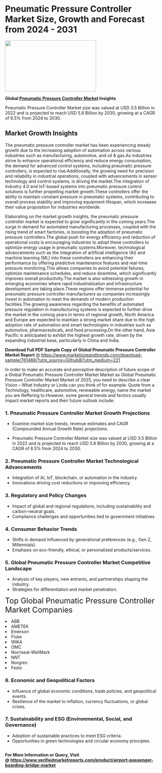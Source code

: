 <H1>Pneumatic Pressure Controller Market Size, Growth and Forecast from 2024 - 2031</H1><img class="aligncenter size-medium wp-image-584254" src="https://thirdeyenews.in/wp-content/uploads/2024/09/Global-Market-Research-300x168.jpeg" alt="" width="300" height="168" /><p><strong>Global&nbsp;<a href="https://www.marketsizeandtrends.com/download-sample/761488/?utm_source=Github8j?utm_medium=221">Pneumatic Pressure Controller Market</a> Insights</strong></p><p>Pneumatic Pressure Controller Market size was valued at USD 3.5 Billion in 2022 and is projected to reach USD 5.8 Billion by 2030, growing at a CAGR of 6.5% from 2024 to 2030.</p><p><h2>Market Growth Insights</h2> <p>The pneumatic pressure controller market has been experiencing steady growth due to the increasing adoption of automation across various industries such as manufacturing, automotive, and oil & gas.As industries strive to enhance operational efficiency and reduce energy consumption, the demand for advanced control systems, including pneumatic pressure controllers, is expected to rise.Additionally, the growing need for precision and reliability in industrial operations, coupled with advancements in sensor technology and control systems, is driving the market.The integration of Industry 4.0 and IoT-based systems into pneumatic pressure control solutions is further propelling market growth.These controllers offer the ability to maintain constant pressure in pneumatic systems, contributing to overall process stability and improving equipment lifespan, which increases their value proposition for industries worldwide.</p> <p>Elaborating on the market growth insights, the pneumatic pressure controller market is expected to grow significantly in the coming years.The surge in demand for automated manufacturing processes, coupled with the rising trend of smart factories, is boosting the adoption of pneumatic pressure controllers.The global push for energy efficiency and reduction of operational costs is encouraging industries to adopt these controllers to optimize energy usage in pneumatic systems.Moreover, technological advancements such as the integration of artificial intelligence (AI) and machine learning (ML) into these controllers are enhancing their performance by offering predictive maintenance features and real-time pressure monitoring.This allows companies to avoid potential failures, optimize maintenance schedules, and reduce downtime, which significantly improves overall productivity.The market is also witnessing growth in emerging economies where rapid industrialization and infrastructure development are taking place.These regions offer immense potential for pneumatic pressure controller manufacturers as companies increasingly invest in automation to meet the demands of modern production facilities.The growing awareness regarding the benefits of automated pressure regulation in manufacturing systems is expected to further drive the market in the coming years.In terms of regional growth, North America and Europe are expected to maintain a strong market share due to the high adoption rate of automation and smart technologies in industries such as automotive, pharmaceuticals, and food processing.On the other hand, Asia Pacific is anticipated to exhibit the highest growth rate, driven by the expanding industrial base, particularly in China and India.<p><span class=""><strong>Download Full PDF Sample Copy of Global Pneumatic Pressure Controller Market Report</strong> @ <a href="https://www.marketsizeandtrends.com/download-sample/761488/?utm_source=Github8j?utm_medium=221" target="_blank">https://www.marketsizeandtrends.com/download-sample/761488/?utm_source=Github8j?utm_medium=221</a></span></p><p>In order to make an accurate and perceptive description of future scope of a Global&nbsp;Pneumatic Pressure Controller Market Market as Global&nbsp;Pneumatic Pressure Controller Market Market of 2025, you need to describe a clear Vision &ndash; What Industry or Linda can you think of for example: Quote from a Technology, healthcare, automotive, renewable energy, name the market you are Reffering to.However, some general trends and factors usually impact market reports and their future outlook include:</p><h3>1.&nbsp;<strong>Pneumatic Pressure Controller Market Growth Projections</strong></h3><ul><li>Examine market size trends, revenue estimates and CAGR (Compounded Annual Growth Rate) projections.</li><li><p>Pneumatic Pressure Controller Market size was valued at USD 3.5 Billion in 2022 and is projected to reach USD 5.8 Billion by 2030, growing at a CAGR of 6.5% from 2024 to 2030.</p></li></ul><h3>2.&nbsp;<strong>Pneumatic Pressure Controller Market Technological Advancements</strong></h3><ul><li>Integration of AI, IoT, blockchain, or automation in the industry.</li><li>Innovations driving cost reductions or improving efficiency.</li></ul><h3>3.&nbsp;<strong>Regulatory and Policy Changes</strong></h3><ul><li>Impact of global and regional regulations, including sustainability and carbon-neutral goals.</li><li>Compliance challenges and opportunities tied to government initiatives.</li></ul><h3>4.&nbsp;<strong>Consumer Behavior Trends</strong></h3><ul><li>Shifts in demand influenced by generational preferences (e.g., Gen Z, Millennials).</li><li>Emphasis on eco-friendly, ethical, or personalized products/services.</li></ul><h3>5.&nbsp;<strong>Global Pneumatic Pressure Controller Market Competitive Landscape</strong></h3><ul><li>Analysis of key players, new entrants, and partnerships shaping the industry.</li><li>Strategies for differentiation and market penetration.</li></ul><p data-pm-slice="1 1 []"><span style="color: inherit; font-family: inherit; font-size: 25px;">Top Global Pneumatic Pressure Controller Market Companies</span></p><div class="" data-test-id=""><p><li>ABB</li><li> AMETEK</li><li> Emerson</li><li> Fluke</li><li> WIKA</li><li> OMC</li><li> Norriseal-WellMark</li><li> NNT</li><li> Norgren</li><li> Festo</li></p></div><h3>6.&nbsp;<strong>Economic and Geopolitical Factors</strong></h3><ul><li>Influence of global economic conditions, trade policies, and geopolitical events.</li><li>Resilience of the market to inflation, currency fluctuations, or global crises.</li></ul><h3>7.&nbsp;<strong>Sustainability and ESG (Environmental, Social, and Governance)</strong></h3><ul><li>Adoption of sustainable practices to meet ESG criteria.</li><li>Opportunities in green technologies and circular economy principles.</li></ul><h2><strong style="font-size: 14px;">For More Information or Query, Visit @&nbsp;</strong><a style="background-color: #ffffff; font-size: 14px;" href="https://www.marketsizeandtrends.com/report/pneumatic-pressure-controller-market/" target="_blank">https://www.verifiedmarketreports.com/product/airport-passenger-boarding-bridge-market</a></h2>
